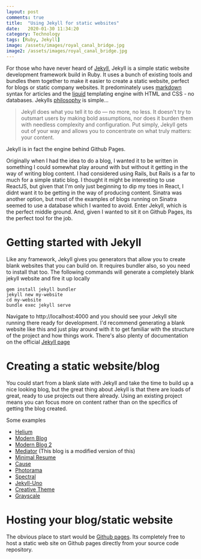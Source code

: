 ```yaml
---
layout: post
comments: true
title:  "Using Jekyll for static websites"
date:   2020-01-30 11:34:20
category: Technology
tags: [Ruby, Jekyll]
image: /assets/images/royal_canal_bridge.jpg
image2: /assets/images/royal_canal_bridge.jpg
---
```

For those who have never heard of [Jekyll](https://jekyllrb.com/), Jekyll is a simple static website development framework build in Ruby.
It uses a bunch of existing tools and bundles them together to make it easier to create a static website, perfect for blogs or static company websites.
It predominately uses [markdown](https://daringfireball.net/projects/markdown/) syntax for articles and the [liquid](https://github.com/Shopify/liquid/wiki) templating engine with HTML and CSS - no databases.
Jekylls [philosophy](https://jekyllrb.com/philosophy/) is simple...
> Jekyll does what you tell it to do — no more, no less. It doesn't try to outsmart users by making bold assumptions, nor does it burden them with needless complexity and configuration. Put simply, Jekyll gets out of your way and allows you to concentrate on what truly matters: your content.

Jekyll is in fact the engine behind Github Pages.

Originally when I had the idea to do a blog, I wanted it to be written in something I could somewhat play around with but without it getting in the way of writing blog content.
I had considered using Rails, but Rails is a far to much for a simple static blog. I thought it might be interesting to use
ReactJS, but given that I'm only just beginning to dip my toes in React, I didnt want it to be getting in the way of producing content.
Sinatra was another option, but most of the examples of blogs running on Sinatra seemed to use a database which I wanted to avoid.
Enter Jekyll, which is the perfect middle ground. And, given I wanted to sit it on Github Pages, its the perfect tool for the job.

# Getting started with Jekyll
Like any framework, Jekyll gives you generators that allow you to create blank websites that you can build on.
It requires bundler also, so you need to install that too.
The following commands will generate a completely blank jekyll website and fire it up locally

```
gem install jekyll bundler
jekyll new my-website
cd my-website
bundle exec jekyll serve
```

Navigate to http://localhost:4000 and you should see your Jekyll site running there ready for development.
I'd recommend generating a blank website like this and just play around with it to get familiar with the structure of the project and how things work.
There's also plenty of documentation on the official [Jekyll page](https://jekyllrb.com/docs/)

# Creating a static website/blog
You could start from a blank slate with Jekyll and take the time to build up a nice looking blog, but the great thing about Jekyll is that there are loads of great, ready to use projects out there already.
Using an existing project means you can focus more on content rather than on the specifics of getting the blog created.

Some examples

* [Helium](https://github.com/heliumjk/heliumjk.github.io)
* [Modern Blog](https://github.com/inded/Jekyll_modern-blog)
* [Modern Blog 2](https://github.com/Open-SL/Jekyll-Modern-Blog)
* [Mediator](https://github.com/dirkfabisch/mediator) (This blog is a modified version of this)
* [Minimal Resume](https://github.com/murraco/jekyll-theme-minimal-resume)
* [Cause](https://github.com/CloudCannon/cause-jekyll-template)
* [Photorama](https://github.com/sunbliss/photorama)
* [Spectral](https://github.com/arkadianriver/spectral)
* [Jekyll-Uno](https://github.com/joshgerdes/jekyll-uno)
* [Creative Theme](https://github.com/volny/creative-theme-jekyll)
* [Grayscale](https://github.com/jeromelachaud/grayscale-theme)

# Hosting your blog/static website
The obvious place to start would be [Github pages](https://pages.github.com/). 
Its completely free to host a static web site on Github pages directly from your source code repository.

